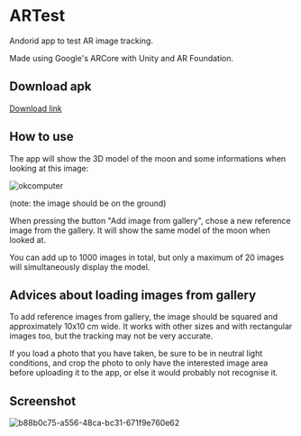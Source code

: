 # ARTest
Andorid app to test AR image tracking.

Made using Google's ARCore with Unity and AR Foundation.


## Download apk
[Download link](https://github.com/danielenapo/ARTest/releases/download/0.1/ARtest.apk)

## How to use
The app will show the 3D model of the moon and some informations when looking at this image:

![okcomputer](https://user-images.githubusercontent.com/33985608/152558321-0503d92a-2b4f-4754-99b0-4e2234462aa2.jpg ) 

(note: the image should be on the ground)

When pressing the button "Add image from gallery", chose a new reference image from the gallery. It will show the same model of the moon when looked at.

You can add up to 1000 images in total, but only a maximum of 20 images will simultaneously display the model.

## Advices about loading images from gallery
To add reference images from gallery, the image should be squared and approximately 10x10 cm wide.
It works with other sizes and with rectangular images too, but the tracking may not be very accurate.

If you load a photo that you have taken, be sure to be in neutral light conditions, and crop the photo to only have the interested image area before uploading it to the app, or else it would probably not recognise it.

## Screenshot
![b88b0c75-a556-48ca-bc31-671f9e760e62](https://user-images.githubusercontent.com/33985608/152707862-088989cc-e58a-459d-a942-bbafab51e514.jpg)
